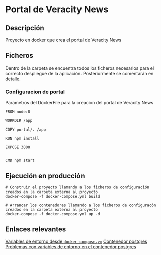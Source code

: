 # Portal de Veracity News

## Descripción
Proyecto en docker que crea el portal de Veracity News

## Ficheros
Dentro de la carpeta  se encuentra todos los ficheros necesarios para el correcto despliegue de la aplicación. Posteriormente se comentarán en detalle.

### Configuracion de portal

Parametros del DockerFile para la creacion del portal de Veracity News

```
FROM node:8

WORKDIR /app

COPY portal/. /app

RUN npm install

EXPOSE 3000


CMD npm start
```

## Ejecución en producción

```
# Construir el proyecto llamando a los ficheros de configuración creados en la carpeta externa al proyecto
docker-compose -f docker-compose.yml build

# Arrancar los contenedores llamando a los ficheros de configuracón creados en la carpeta externa al proyecto
docker-compose -f docker-compose.yml up -d

```

## Enlaces relevantes
[Variables de entorno desde `docker-compose.ym`](https://docs.docker.com/compose/environment-variables/)
[Contenedor postgres](https://hub.docker.com/_/postgres/)
[Problemas con variables de entorno en el contenedor postgres](https://github.com/docker-library/postgres/issues/203)

